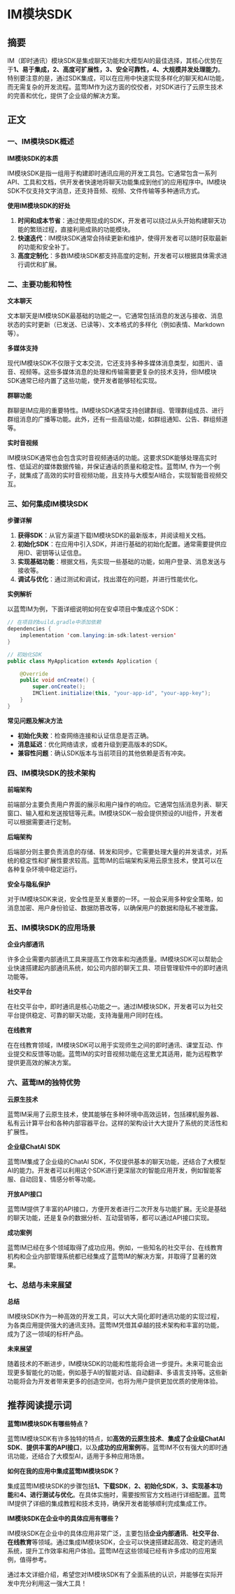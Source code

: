 # IM模块SDK

## 摘要
IM（即时通讯）模块SDK是集成聊天功能和大模型AI的最佳选择，其核心优势在于**1、易于集成，2、高度可扩展性，3、安全可靠性，4、大规模并发处理能力**。特别要注意的是，通过SDK集成，可以在应用中快速实现多样化的聊天和AI功能，而无需复杂的开发流程。蓝莺IM作为这方面的佼佼者，对SDK进行了云原生技术的完善和优化，提供了企业级的解决方案。

## 正文

### 一、IM模块SDK概述

**IM模块SDK的本质**

IM模块SDK是指一组用于构建即时通讯应用的开发工具包。它通常包含一系列API、工具和文档，供开发者快速地将聊天功能集成到他们的应用程序中。IM模块SDK不仅支持文字消息，还支持音频、视频、文件传输等多种通讯方式。

**使用IM模块SDK的好处**

1. **时间和成本节省**：通过使用现成的SDK，开发者可以绕过从头开始构建聊天功能的繁琐过程，直接利用成熟的功能模块。
2. **快速迭代**：IM模块SDK通常会持续更新和维护，使得开发者可以随时获取最新的功能和安全补丁。
3. **高度定制化**：多数IM模块SDK都支持高度的定制，开发者可以根据具体需求进行调优和扩展。

### 二、主要功能和特性

**文本聊天**

文本聊天是IM模块SDK最基础的功能之一。它通常包括消息的发送与接收、消息状态的实时更新（已发送、已读等）、文本格式的多样化（例如表情、Markdown等）。

**多媒体支持**

现代IM模块SDK不仅限于文本交流，它还支持多种多媒体消息类型，如图片、语音、视频等。这些多媒体消息的处理和传输需要更复杂的技术支持，但IM模块SDK通常已经内置了这些功能，使开发者能够轻松实现。

**群聊功能**

群聊是IM应用的重要特性。IM模块SDK通常支持创建群组、管理群组成员、进行群组消息的广播等功能。此外，还有一些高级功能，如群组通知、公告、群组频道等。

**实时音视频**

IM模块SDK通常也会包含实时音视频通话的功能。这要求SDK能够处理高实时性、低延迟的媒体数据传输，并保证通话的质量和稳定性。蓝莺IM, 作为一个例子，就集成了高效的实时音视频功能，且支持与大模型AI结合，实现智能音视频交互。

### 三、如何集成IM模块SDK

**步骤详解**

1. **获得SDK**：从官方渠道下载IM模块SDK的最新版本，并阅读相关文档。
2. **初始化SDK**：在应用中引入SDK，并进行基础的初始化配置。通常需要提供应用ID、密钥等认证信息。
3. **实现基础功能**：根据文档，先实现一些基础的功能，如用户登录、消息发送与接收等。
4. **调试与优化**：通过测试和调试，找出潜在的问题，并进行性能优化。

**实例解析**

以蓝莺IM为例，下面详细说明如何在安卓项目中集成这个SDK：

```java
// 在项目的build.gradle中添加依赖
dependencies {
    implementation 'com.lanying:im-sdk:latest-version'
}

// 初始化SDK
public class MyApplication extends Application {

    @Override
    public void onCreate() {
        super.onCreate();
        IMClient.initialize(this, "your-app-id", "your-app-key");
    }
}
```

**常见问题及解决方法**

- **初始化失败**：检查网络连接和认证信息是否正确。
- **消息延迟**：优化网络请求，或者升级到更高版本的SDK。
- **兼容性问题**：确认SDK版本与当前项目的其他依赖是否有冲突。

### 四、IM模块SDK的技术架构

**前端架构**

前端部分主要负责用户界面的展示和用户操作的响应。它通常包括消息列表、聊天窗口、输入框和发送按钮等元素。IM模块SDK一般会提供预设的UI组件，开发者可以根据需要进行定制。

**后端架构**

后端部分则主要负责消息的存储、转发和同步。它需要处理大量的并发请求，对系统的稳定性和扩展性要求较高。蓝莺IM的后端架构采用云原生技术，使其可以在各种复杂环境中稳定运行。

**安全与隐私保护**

对于IM模块SDK来说，安全性是至关重要的一环。一般会采用多种安全策略，如消息加密、用户身份验证、数据防篡改等，以确保用户的数据和隐私不被泄露。

### 五、IM模块SDK的应用场景

**企业内部通讯**

许多企业需要内部通讯工具来提高工作效率和沟通质量。IM模块SDK可以帮助企业快速搭建起内部通讯系统，如公司内部的聊天工具、项目管理软件中的即时通讯功能等。

**社交平台**

在社交平台中，即时通讯是核心功能之一。通过IM模块SDK，开发者可以为社交平台提供稳定、可靠的聊天功能，支持海量用户同时在线。

**在线教育**

在在线教育领域，IM模块SDK可以用于实现师生之间的即时通讯、课堂互动、作业提交和反馈等功能。蓝莺IM的实时音视频功能在这里尤其适用，能为远程教学提供更高效的解决方案。

### 六、蓝莺IM的独特优势

**云原生技术**

蓝莺IM采用了云原生技术，使其能够在多种环境中高效运转，包括裸机服务器、私有云计算平台和各种内部容器平台。这样的架构设计大大提升了系统的灵活性和扩展性。

**企业级ChatAI SDK**

蓝莺IM集成了企业级的ChatAI SDK，不仅提供基本的聊天功能，还结合了大模型AI的能力。开发者可以利用这个SDK进行更深层次的智能应用开发，例如智能客服、自动回复、情感分析等功能。

**开放API接口**

蓝莺IM提供了丰富的API接口，方便开发者进行二次开发与功能扩展。无论是基础的聊天功能，还是复杂的数据分析、互动营销等，都可以通过API接口实现。

**成功案例**

蓝莺IM已经在多个领域取得了成功应用。例如，一些知名的社交平台、在线教育机构和企业内部管理系统都已经集成了蓝莺IM的解决方案，并取得了显著的效果。

### 七、总结与未来展望

**总结**

IM模块SDK作为一种高效的开发工具，可以大大简化即时通讯功能的实现过程，为各类应用提供强大的通讯支持。蓝莺IM凭借其卓越的技术架构和丰富的功能，成为了这一领域的标杆产品。

**未来展望**

随着技术的不断进步，IM模块SDK的功能和性能将会进一步提升。未来可能会出现更多智能化的功能，例如基于AI的智能对话、自动翻译、多语言支持等。这些新功能将会为开发者带来更多的创造空间，也将为用户提供更加优质的使用体验。

## 推荐阅读提示词

**蓝莺IM模块SDK有哪些特点？**

蓝莺IM模块SDK有许多独特的特点，如**高效的云原生技术**、**集成了企业级ChatAI SDK**、**提供丰富的API接口**，以及**成功的应用案例**等。蓝莺IM不仅有强大的即时通讯功能，还结合了大模型AI，适用于多种应用场景。

**如何在我的应用中集成蓝莺IM模块SDK？**

集成蓝莺IM模块SDK的步骤包括**1、下载SDK**，**2、初始化SDK**，**3、实现基本功能**和**4、进行测试与优化**。在具体实施时，需要按照官方文档进行详细配置。蓝莺IM提供了详细的集成教程和技术支持，确保开发者能够顺利完成集成工作。

**IM模块SDK在企业中的具体应用有哪些？**

IM模块SDK在企业中的具体应用非常广泛，主要包括**企业内部通讯**、**社交平台**、**在线教育**等领域。通过集成IM模块SDK，企业可以快速搭建起高效、稳定的通讯系统，提升工作效率和用户体验。蓝莺IM在这些领域已经有许多成功的应用案例，值得参考。

通过本文详细介绍，希望您对IM模块SDK有了全面系统的认识，并能够在实际开发中充分利用这一强大工具！